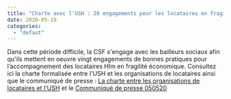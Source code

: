 ```yaml
---
title: "Charte avec l'USH : 20 engagements pour les locataires en fragilité économique"
date: 2020-05-10
categories: 
  - "defaut"
---
```


Dans cette période difficile, la CSF s'engage avec les bailleurs sociaux afin qu'ils mettent en oeuvre vingt engagements de bonnes pratiques pour l’accompagnement des locataires Hlm en fragilité économique. Consultez ici la charte formalisée entre l'USH et les organisations de locataires ainsi que le communiqué de presse : [La charte entre les organisations de locataires et l'USH](http://www3.slc.asso.fr/wp-content/uploads/2020/05/charte_commune_dengagements_en_faveur_des_locataires_en_fragilite_economique_0-1.pdf) et le [Communiqué de presse 050520](http://www3.slc.asso.fr/wp-content/uploads/2020/05/CP-Covid-19-Signature-dune-charte-commune-en-faveur-des-locataires-en-fragilité-économique-050520-003-3.pdf)
